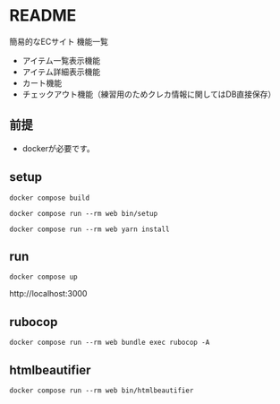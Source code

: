 # README
簡易的なECサイト
機能一覧
- アイテム一覧表示機能
- アイテム詳細表示機能
- カート機能
- チェックアウト機能（練習用のためクレカ情報に関してはDB直接保存）

## 前提

- dockerが必要です。

## setup

```
docker compose build
```

```
docker compose run --rm web bin/setup
```


```
docker compose run --rm web yarn install
```

## run

```
docker compose up
```

http://localhost:3000

## rubocop
```
docker compose run --rm web bundle exec rubocop -A
```

## htmlbeautifier

```
docker compose run --rm web bin/htmlbeautifier
```
